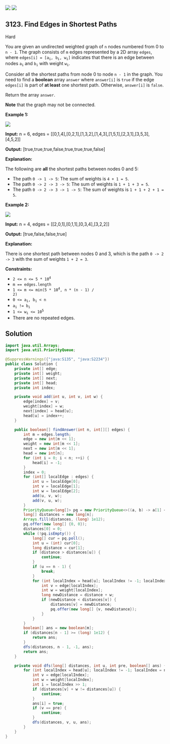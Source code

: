 [![](https://img.shields.io/github/stars/javadev/LeetCode-in-Java?label=Stars&style=flat-square)](https://github.com/javadev/LeetCode-in-Java)
[![](https://img.shields.io/github/forks/javadev/LeetCode-in-Java?label=Fork%20me%20on%20GitHub%20&style=flat-square)](https://github.com/javadev/LeetCode-in-Java/fork)

## 3123\. Find Edges in Shortest Paths

Hard

You are given an undirected weighted graph of `n` nodes numbered from 0 to `n - 1`. The graph consists of `m` edges represented by a 2D array `edges`, where <code>edges[i] = [a<sub>i</sub>, b<sub>i</sub>, w<sub>i</sub>]</code> indicates that there is an edge between nodes <code>a<sub>i</sub></code> and <code>b<sub>i</sub></code> with weight <code>w<sub>i</sub></code>.

Consider all the shortest paths from node 0 to node `n - 1` in the graph. You need to find a **boolean** array `answer` where `answer[i]` is `true` if the edge `edges[i]` is part of **at least** one shortest path. Otherwise, `answer[i]` is `false`.

Return the array `answer`.

**Note** that the graph may not be connected.

**Example 1:**

![](https://assets.leetcode.com/uploads/2024/03/05/graph35drawio-1.png)

**Input:** n = 6, edges = \[\[0,1,4],[0,2,1],[1,3,2],[1,4,3],[1,5,1],[2,3,1],[3,5,3],[4,5,2]]

**Output:** [true,true,true,false,true,true,true,false]

**Explanation:**

The following are **all** the shortest paths between nodes 0 and 5:

*   The path `0 -> 1 -> 5`: The sum of weights is `4 + 1 = 5`.
*   The path `0 -> 2 -> 3 -> 5`: The sum of weights is `1 + 1 + 3 = 5`.
*   The path `0 -> 2 -> 3 -> 1 -> 5`: The sum of weights is `1 + 1 + 2 + 1 = 5`.

**Example 2:**

![](https://assets.leetcode.com/uploads/2024/03/05/graphhhh.png)

**Input:** n = 4, edges = \[\[2,0,1],[0,1,1],[0,3,4],[3,2,2]]

**Output:** [true,false,false,true]

**Explanation:**

There is one shortest path between nodes 0 and 3, which is the path `0 -> 2 -> 3` with the sum of weights `1 + 2 = 3`.

**Constraints:**

*   <code>2 <= n <= 5 * 10<sup>4</sup></code>
*   `m == edges.length`
*   <code>1 <= m <= min(5 * 10<sup>4</sup>, n * (n - 1) / 2)</code>
*   <code>0 <= a<sub>i</sub>, b<sub>i</sub> < n</code>
*   <code>a<sub>i</sub> != b<sub>i</sub></code>
*   <code>1 <= w<sub>i</sub> <= 10<sup>5</sup></code>
*   There are no repeated edges.

## Solution

```java
import java.util.Arrays;
import java.util.PriorityQueue;

@SuppressWarnings({"java:S135", "java:S2234"})
public class Solution {
    private int[] edge;
    private int[] weight;
    private int[] next;
    private int[] head;
    private int index;

    private void add(int u, int v, int w) {
        edge[index] = v;
        weight[index] = w;
        next[index] = head[u];
        head[u] = index++;
    }

    public boolean[] findAnswer(int n, int[][] edges) {
        int m = edges.length;
        edge = new int[m << 1];
        weight = new int[m << 1];
        next = new int[m << 1];
        head = new int[n];
        for (int i = 0; i < n; ++i) {
            head[i] = -1;
        }
        index = 0;
        for (int[] localEdge : edges) {
            int u = localEdge[0];
            int v = localEdge[1];
            int w = localEdge[2];
            add(u, v, w);
            add(v, u, w);
        }
        PriorityQueue<long[]> pq = new PriorityQueue<>((a, b) -> a[1] < b[1] ? -1 : 1);
        long[] distances = new long[n];
        Arrays.fill(distances, (long) 1e12);
        pq.offer(new long[] {0, 0});
        distances[0] = 0;
        while (!pq.isEmpty()) {
            long[] cur = pq.poll();
            int u = (int) cur[0];
            long distance = cur[1];
            if (distance > distances[u]) {
                continue;
            }
            if (u == n - 1) {
                break;
            }
            for (int localIndex = head[u]; localIndex != -1; localIndex = next[localIndex]) {
                int v = edge[localIndex];
                int w = weight[localIndex];
                long newDistance = distance + w;
                if (newDistance < distances[v]) {
                    distances[v] = newDistance;
                    pq.offer(new long[] {v, newDistance});
                }
            }
        }
        boolean[] ans = new boolean[m];
        if (distances[n - 1] >= (long) 1e12) {
            return ans;
        }
        dfs(distances, n - 1, -1, ans);
        return ans;
    }

    private void dfs(long[] distances, int u, int pre, boolean[] ans) {
        for (int localIndex = head[u]; localIndex != -1; localIndex = next[localIndex]) {
            int v = edge[localIndex];
            int w = weight[localIndex];
            int i = localIndex >> 1;
            if (distances[v] + w != distances[u]) {
                continue;
            }
            ans[i] = true;
            if (v == pre) {
                continue;
            }
            dfs(distances, v, u, ans);
        }
    }
}
```